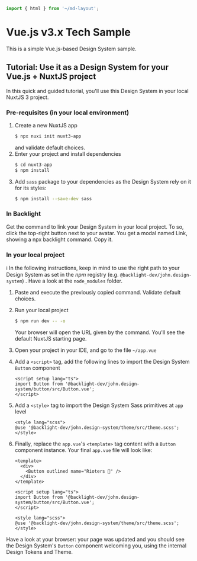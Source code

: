 ```js script
import { html } from '~/md-layout';
```

<vue-logo></vue-logo>
<nuxt-logo></nuxt-logo>

# Vue.js v3.x Tech Sample

This is a simple Vue.js-based Design System sample.

## Tutorial: Use it as a Design System for your Vue.js + NuxtJS project

In this quick and guided tutorial, you'll use this Design System in your local NuxtJS 3 project.

### Pre-requisites (in your local environment)

1. Create a new NuxtJS app
   ```sh
   $ npx nuxi init nuxt3-app
   ```
   and validate default choices.
2. Enter your project and install dependencies
   ```sh
   $ cd nuxt3-app
   $ npm install
   ```
3. Add `sass` package to your dependencies as the Design System rely on it for its styles:
   ```sh
   $ npm install --save-dev sass
   ```

### In Backlight

Get the command to link your Design System in your local project. To so, click the top-right button next to your avatar. You get a modal named Link, showing a npx backlight command. Copy it.

### In your local project

ℹ️ In the following instructions, keep in mind to use the right path to your Design System as set in the *npm* registry (e.g. `@backlight-dev/john.design-system`) . Have a look at the `node_modules` folder.

1. Paste and execute the previously copied command. Validate default choices.
2. Run your local project
   ```sh
   $ npm run dev -- -o
   ```
   Your browser will open the URL given by the command. You'll see the default NuxtJS starting page.
3. Open your project in your IDE, and go to the file `~/app.vue`
4. Add a `<script>` tag, add the following lines to import the Design System `Button` component
   ```vue
   <script setup lang="ts">
   import Button from '@backlight-dev/john.design-system/button/src/Button.vue';
   </script>
   ```
5. Add a `<style>` tag to import the Design System Sass primitives at `app` level
   ```vue
   <style lang="scss">
   @use '@backlight-dev/john.design-system/theme/src/theme.scss';
   </style>
   ```
6. Finally, replace the `app.vue`'s `<template>` tag content with a `Button` component instance. Your final `app.vue` file will look like:

   ```vue
   <template>
     <div>
       <Button outlined name="Rioters 🤘" />
     </div>
   </template>

   <script setup lang="ts">
   import Button from '@backlight-dev/john.design-system/button/src/Button.vue';
   </script>

   <style lang="scss">
   @use '@backlight-dev/john.design-system/theme/src/theme.scss';
   </style>
   ```

Have a look at your browser: your page was updated and you should see the Design System's `Button` component welcoming you, using the internal Design Tokens and Theme.
